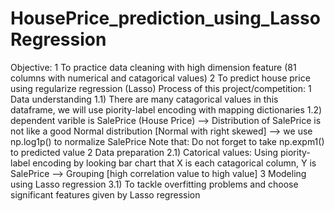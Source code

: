 # HousePrice_prediction_using_LassoRegression
Objective:
1 To practice data cleaning with high dimension feature (81 columns with numerical and catagorical values)
2 To predict house price using regularize regression (Lasso)
Process of this project/competition:
1 Data understanding 
1.1) There are many catagorical values in this dataframe, we will use piority-label encoding with mapping dictionaries
1.2) dependent varible is SalePrice (House Price) --> Distribution of SalePrice is not like a good Normal distribution
[Normal with right skewed] --> we use np.log1p() to normalize SalePrice
Note that: Do not forget to take np.expm1() to predicted value
2 Data preparation 
2.1) Catorical values: Using piority-label encoding by looking bar chart that X is each catagorical column, Y is SalePrice 
--> Grouping [high correlation value to high value]
3 Modeling using Lasso regression
3.1) To tackle overfitting problems and choose significant features given by Lasso regression

